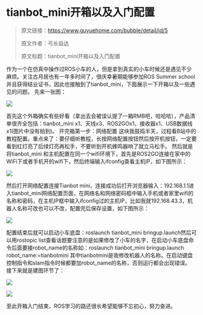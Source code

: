 # tianbot_mini开箱以及入门配置

> 原文链接：https://www.guyuehome.com/bubble/detail/id/5
>
> 原文作者：弓长益达
>
> 原文标题：tianbot_mini开箱以及入门配置

作为一个在仿真中操作过ROS小车的人，但是拿到真实的小车时候还是遇见不少麻烦。关注古月居也有一年多时间了，很庆幸暑期能够参加ROS Summer school并且获得结业证书，因此也接触到了tianbot_mini，下面展示一下开箱以及一些遇见的问题。
先来一张图：

![](https://tianbot-pic.oss-cn-beijing.aliyuncs.com/tianbot/202109281531509.webp)

首先这个外箱确实有些好看（拿出去会被误认提了一箱RMB吧，哈哈哈），产品清单很齐全包括：tianbot_mini x1、天线x3、ROS2GOx1、接收器x1、USB数据线x1(图片中没有拍到)。
开完箱第一步：网络配置
这块我鼓捣半天，过程看B站中的教程配置。重点来了：要仔细听教程，长按网络配置按钮然后按开机按钮，一定要看到红灯亮了后绿灯亮再松手，不要听到开机蜂鸣器响了就立马松手。
然后就是将tianbot_mini 和主机配置在同一个wifi环境下，首先是ROS2GO连接在家中的WiFi下或者手机开的wifi下，然后终端输入ifconfig查看主机IP，如下图所示：

![](https://tianbot-pic.oss-cn-beijing.aliyuncs.com/tianbot/202109281530729.webp)

然后打开网络配置连接Tianbot mini，连接成功后打开浏览器输入：192.168.1.1进入tianbot_mini网络配置页面，在网络名和网络密码框中输入手机或者家里wifi的名称和密码，在主机IP框中输入ifconfig过的主机IP，比如我就192.168.43.3，机器人名称可改也可以不改，配置完后保存设置，如下图所示：

![](https://tianbot-pic.oss-cn-beijing.aliyuncs.com/tianbot/202109281530748.webp)

配置结束后就可以启动小车底盘：roslaunch tianbot_mini bringup.launch然后可以用rostopic list查看话题要注意的是如果修改了小车的名字，在启动小车底盘命令后面要接robot_name的名称如：roslaunch tianbot_mini bringup.launch robot_name:=tianbotmini 其中tianbotmini是我修改机器人的名称。在启动键盘控制指令和slam指令时候都要加robot_name的名称，否则运行都会出现错误。
接下来就是建图环节了：

![](https://tianbot-pic.oss-cn-beijing.aliyuncs.com/tianbot/202109281530733.webp)

![](https://tianbot-pic.oss-cn-beijing.aliyuncs.com/tianbot/202109281530420.webp)

至此开箱入门结束，ROS学习的路还很长希望能够不忘初心，努力奋进。
